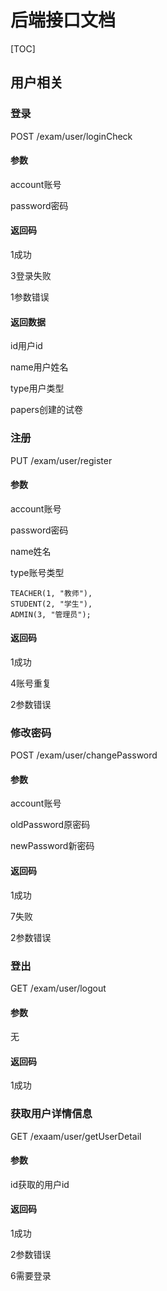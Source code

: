 # 后端接口文档

[TOC]

## 用户相关

### 登录

POST /exam/user/loginCheck

#### 参数

account账号 

password密码

#### 返回码

1成功

3登录失败

1参数错误

#### 返回数据

id用户id

name用户姓名

type用户类型

papers创建的试卷

### 注册

PUT /exam/user/register

#### 参数

account账号 

password密码

name姓名

type账号类型

```
TEACHER(1, "教师"),
STUDENT(2, "学生"),
ADMIN(3, "管理员");
```

#### 返回码

1成功

4账号重复

2参数错误



### 修改密码

POST /exam/user/changePassword

#### 参数

account账号

oldPassword原密码

newPassword新密码

#### 返回码

1成功

7失败

2参数错误



### 登出

GET /exam/user/logout

#### 参数

无

#### 返回码

1成功



### 获取用户详情信息

GET /exaam/user/getUserDetail

#### 参数

id获取的用户id

#### 返回码

1成功

2参数错误

6需要登录